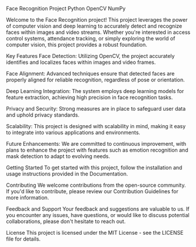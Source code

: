 Face Recognition Project
Python
OpenCV
NumPy

Welcome to the Face Recognition project! This project leverages the power of computer vision and deep learning to accurately detect and recognize faces within images and video streams. Whether you're interested in access control systems, attendance tracking, or simply exploring the world of computer vision, this project provides a robust foundation.

Key Features
Face Detection: Utilizing OpenCV, the project accurately identifies and localizes faces within images and video frames.

Face Alignment: Advanced techniques ensure that detected faces are properly aligned for reliable recognition, regardless of pose or orientation.

Deep Learning Integration: The system employs deep learning models for feature extraction, achieving high precision in face recognition tasks.

Privacy and Security: Strong measures are in place to safeguard user data and uphold privacy standards.

Scalability: This project is designed with scalability in mind, making it easy to integrate into various applications and environments.

Future Enhancements: We are committed to continuous improvement, with plans to enhance the project with features such as emotion recognition and mask detection to adapt to evolving needs.

Getting Started
To get started with this project, follow the installation and usage instructions provided in the Documentation.

Contributing
We welcome contributions from the open-source community. If you'd like to contribute, please review our Contribution Guidelines for more information.

Feedback and Support
Your feedback and suggestions are valuable to us. If you encounter any issues, have questions, or would like to discuss potential collaborations, please don't hesitate to reach out.

License
This project is licensed under the MIT License - see the LICENSE file for details.





